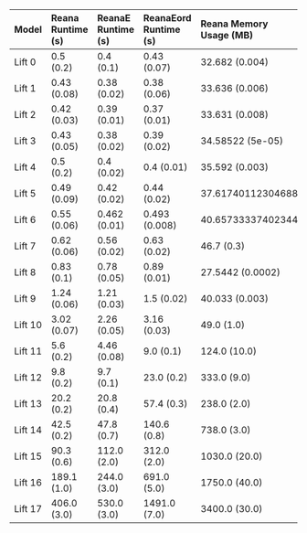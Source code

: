 | Model   | Reana Runtime (s)   | ReanaE Runtime (s)   | ReanaEord Runtime (s)   | Reana Memory Usage (MB)   | ReanaE Memory Usage (MB)   | ReanaEord Memory Usage (MB)   |
|:--------|:--------------------|:---------------------|:------------------------|:--------------------------|:---------------------------|:------------------------------|
| Lift 0  | 0.5 (0.2)           | 0.4 (0.1)            | 0.43 (0.07)             | 32.682 (0.004)            | 32.686 (0.002)             | 32.686 (0.002)                |
| Lift 1  | 0.43 (0.08)         | 0.38 (0.02)          | 0.38 (0.06)             | 33.636 (0.006)            | 31.546 (0.008)             | 31.546 (0.008)                |
| Lift 2  | 0.42 (0.03)         | 0.39 (0.01)          | 0.37 (0.01)             | 33.631 (0.008)            | 32.66 (0.008)              | 32.65733337402344             |
| Lift 3  | 0.43 (0.05)         | 0.38 (0.02)          | 0.39 (0.02)             | 34.58522 (5e-05)          | 32.65733337402344          | 32.65733337402344             |
| Lift 4  | 0.5 (0.2)           | 0.4 (0.02)           | 0.4 (0.01)              | 35.592 (0.003)            | 33.619 (0.006)             | 33.623 (0.006)                |
| Lift 5  | 0.49 (0.09)         | 0.42 (0.02)          | 0.44 (0.02)             | 37.61740112304688         | 34.588 (0.008)             | 35.548 (0.007)                |
| Lift 6  | 0.55 (0.06)         | 0.462 (0.01)         | 0.493 (0.008)           | 40.65733337402344         | 37.61740112304688          | 38.57746887207031             |
| Lift 7  | 0.62 (0.06)         | 0.56 (0.02)          | 0.63 (0.02)             | 46.7 (0.3)                | 42.579 (0.004)             | 44.65733337402344             |
| Lift 8  | 0.83 (0.1)          | 0.78 (0.05)          | 0.89 (0.01)             | 27.5442 (0.0002)          | 51.53753662109375          | 28.6575 (0.0004)              |
| Lift 9  | 1.24 (0.06)         | 1.21 (0.03)          | 1.5 (0.02)              | 40.033 (0.003)            | 33.205 (0.006)             | 39.665 (0.007)                |
| Lift 10 | 3.02 (0.07)         | 2.26 (0.05)          | 3.16 (0.03)             | 49.0 (1.0)                | 40.12 (0.1)                | 58.1 (0.06)                   |
| Lift 11 | 5.6 (0.2)           | 4.46 (0.08)          | 9.0 (0.1)               | 124.0 (10.0)              | 47.0 (1.0)                 | 79.7 (0.5)                    |
| Lift 12 | 9.8 (0.2)           | 9.7 (0.1)            | 23.0 (0.2)              | 333.0 (9.0)               | 218.0 (3.0)                | 325.0 (3.0)                   |
| Lift 13 | 20.2 (0.2)          | 20.8 (0.4)           | 57.4 (0.3)              | 238.0 (2.0)               | 568.0 (3.0)                | 182.0 (5.0)                   |
| Lift 14 | 42.5 (0.2)          | 47.8 (0.7)           | 140.6 (0.8)             | 738.0 (3.0)               | 550.0 (10.0)               | 550.0 (20.0)                  |
| Lift 15 | 90.3 (0.6)          | 112.0 (2.0)          | 312.0 (2.0)             | 1030.0 (20.0)             | 1060.0 (40.0)              | 770.0 (50.0)                  |
| Lift 16 | 189.1 (1.0)         | 244.0 (3.0)          | 691.0 (5.0)             | 1750.0 (40.0)             | 2180.0 (20.0)              | 1690.0 (40.0)                 |
| Lift 17 | 406.0 (3.0)         | 530.0 (3.0)          | 1491.0 (7.0)            | 3400.0 (30.0)             | 4590.0 (50.0)              | 3510.0 (30.0)                 |